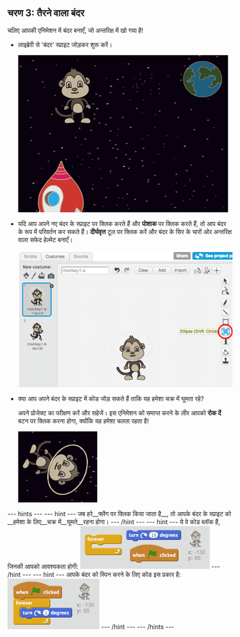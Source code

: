 ## चरण 3: तैरने वाला बंदर

चलिए आपकी एनिमेशन में बंदर बनाएँ, जो अन्तरिक्ष में खो गया है!

+ लाइब्रेरी से 'बंदर' स्प्राइट जोड़कर शुरू करें।

	![Adding a monkey sprite](images/space-monkey-sprite.png)

+ यदि आप अपने नए बंदर के स्प्राइट पर क्लिक करते हैं और **पोशाक** पर क्लिक करते हैं, तो आप बंदर के रूप में परिवर्तन कर सकते हैं। **दीर्घवृत्त** टूल पर क्लिक करें और बंदर के सिर के चारों ओर अन्तरिक्ष वाला सफेद हेल्मेट बनाएँ।

	![Monkey space helmet](images/space-monkey-edit.png)

+ क्या आप अपने बंदर के स्प्राइट में कोड जोड़ सकते हैं ताकि यह हमेशा चक्र में घूमता रहे?

    अपने प्रोजेक्ट का परीक्षण करें और सहेजें। इस एनिमेशन को समाप्त करने के लीर आपको **रोक दें** बटन पर क्लिक करना होगा, क्योंकि यह हमेशा चलता रहता है!

    ![Blocks for a spinning monkey](images/space-spin-test.png)

--- hints ---
--- hint ---
जब हरे__फ्लैग पर क्लिक किया जाता है__, तो आपके बंदर के स्प्राइट को __हमेशा के लिए__चक्र में__घूमते__रहना होगा।
--- /hint ---
--- hint ---
ये वे कोड ब्लॉक हैं, जिनकी आपको आवश्यकता होगी:
![Blocks for a spinning monkey](images/space-spin-blocks.png)
--- /hint ---
--- hint ---
आपके बंदर को स्पिन करने के लिए कोड इस प्रकार है:
![Code for a spinning monkey](images/space-spin-code.png)
--- /hint ---
--- /hints ---
